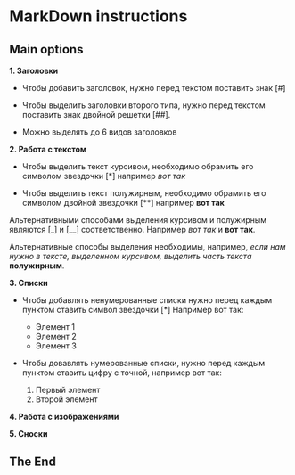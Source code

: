 # MarkDown instructions

## Main options

**1. Заголовки**

+ Чтобы добавить заголовок, нужно перед текстом поставить знак [#]

+ Чтобы выделить заголовки второго типа, нужно перед текстом поставить знак двойной решетки [##].

+ Можно выделять до 6 видов заголовков

**2. Работа с текстом**


* Чтобы выделить текст курсивом, необходимо обрамить его символом звездочки [*] например *вот так*

* Чтобы выделить текст полужирным, необходимо обрамить его символом двойной звездочки [**] например **вот так**

Альтернативными способами выделения курсивом и полужирным являются [_] и [__] соответственно. Например _вот так_ и __вот так__.

Альтернативные способы выделения необходимы, например, *если нам нужно в тексте, выделенном курсивом, выделить часть текста* __полужирным__.

**3. Списки**

* Чтобы добавлять ненумерованные списки нужно перед каждым пунктом ставить символ звездочки [*] Например вот так:

   * Элемент 1
   * Элемент 2
   * Элемент 3

* Чтобы довавлять нумерованные списки, нужно перед каждым пунктом ставить цифру с точной, например вот так:
   
   1. Первый элемент
   2. Второй элемент




**4. Работа с изображениями**

**5. Сноски**

## The End 
